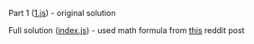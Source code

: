 Part 1 ([1.js](./1.js)) - original solution

Full solution ([index.js](./index.js)) - used math formula from [this](https://www.reddit.com/r/adventofcode/comments/1hd7irq/2024_day_13_an_explanation_of_the_mathematics/) reddit post
